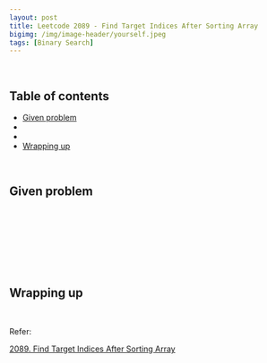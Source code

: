 ```yaml
---
layout: post
title: Leetcode 2089 - Find Target Indices After Sorting Array
bigimg: /img/image-header/yourself.jpeg
tags: [Binary Search]
---
```





<br>

## Table of contents
- [Given problem](#given-problem)
- []()
- []()
- [Wrapping up](#wrapping-up)


<br>

## Given problem






<br>

## 






<br>

## 





<br>

## Wrapping up




<br>

Refer:

[2089. Find Target Indices After Sorting Array](https://leetcode.com/problems/find-target-indices-after-sorting-array/)
